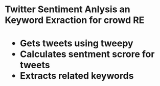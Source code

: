 <h1>Twitter Sentiment Anlysis an Keyword Exraction for crowd RE<h1>
<ul>
<li>Gets tweets using tweepy
<li>Calculates sentment scrore for tweets
<li>Extracts related keywords
<ul>
